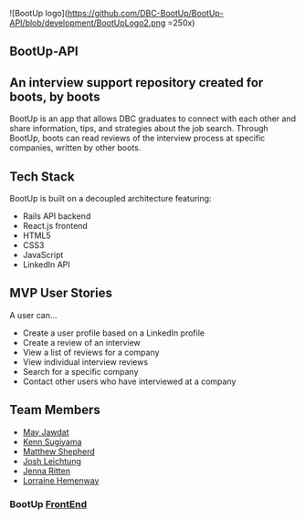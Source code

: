 ![BootUp logo](https://github.com/DBC-BootUp/BootUp-API/blob/development/BootUpLogo2.png =250x)

## BootUp-API

## An interview support repository created for boots, by boots
BootUp is an app that allows DBC graduates to connect with each other and share information, tips, and strategies about the job search. Through BootUp, boots can read reviews of the interview process at specific companies, written by other boots.

## Tech Stack
BootUp is built on a decoupled architecture featuring:
* Rails API backend
* React.js frontend
* HTML5
* CSS3
* JavaScript
* LinkedIn API

## MVP User Stories
A user can...
* Create a user profile based on a LinkedIn profile
* Create a review of an interview
* View a list of reviews for a company
* View individual interview reviews
* Search for a specific company
* Contact other users who have interviewed at a company

## Team Members

* [May Jawdat](https://github.com/mayjawdat)
* [Kenn Sugiyama](https://github.com/KennSugiyama)
* [Matthew Shepherd](https://github.com/MatthewShepherd)
* [Josh Leichtung](https://github.com/joshleichtung)
* [Jenna Ritten](https://github.com/jritten)
* [Lorraine Hemenway](https://github.com/flash00)



### BootUp [FrontEnd](https://github.com/DBC-BootUp/BootUp-REACT-FrontEnd/)
